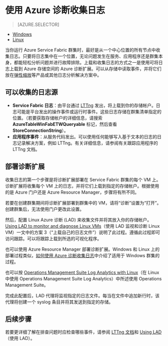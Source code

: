 <properties
   pageTitle="使用 Linux Azure 诊断收集日志 | Azure"
   description="本文介绍如何将 Azure 诊断设置为从 Azure 中运行的 Service Fabric Linux 群集收集日志。"
   services="service-fabric"
   documentationCenter=".net"
   authors="mani-ramaswamy"
   manager="timlt"
   editor=""/>  


<tags
   ms.service="service-fabric"
   ms.devlang="dotNet"
   ms.topic="article"
   ms.tgt_pltfrm="NA"
   ms.workload="NA"
   ms.date="09/28/2016"
   wacn.date="11/28/2016"
   ms.author="subramar"/>  



# 使用 Azure 诊断收集日志

> [AZURE.SELECTOR]
- [Windows](/documentation/articles/service-fabric-diagnostics-how-to-setup-wad/)
- [Linux](/documentation/articles/service-fabric-diagnostics-how-to-setup-lad/)

当你运行 Azure Service Fabric 群集时，最好是从一个中心位置的所有节点中收集日志。只要将日志集中在一个位置，无论问题发生在服务、应用程序还是群集本身，都能轻松分析问题并进行故障排除。上载和收集日志的方式之一是使用可将日志上载到 Azure 存储空间的 Azure 诊断扩展。可以从存储中读取事件，并将它们放在[弹性缩放](/documentation/articles/service-fabric-diagnostic-how-to-use-elasticsearch/)等产品或其他日志分析解决方案中。

## 可以收集的日志源
- **Service Fabric 日志**：由平台通过 [LTTng](http://lttng.org) 发出，将上载到你的存储帐户。日志可能是平台发出的操作事件或运行时事件。这些日志存储在群集清单指定的位置。（若要获取存储帐户的详细信息，请搜索 **AzureTableWinFabETWQueryable** 标记，然后查看 **StoreConnectionString**）。
- **应用程序事件**：从服务代码发出。可以使用任何能够写入基于文本的日志的日志记录解决方案，例如 LTTng。有关详细信息，请参阅有关跟踪应用程序的 LTTng 文档。


## 部署诊断扩展
收集日志的第一个步骤是将诊断扩展部署在 Service Fabric 群集的每个 VM 上。诊断扩展将收集每个 VM 上的日志，并将它们上载到指定的存储帐户。根据使用的是 Azure 门户还是 Azure Resource Manager，步骤将有所不同。

若要在创建群集期间将诊断扩展部署到群集中的 VM，请将“诊断”设置为“打开”。创建群集后，无法使用门户更改此设置。

然后，配置 Linux Azure 诊断 (LAD) 来收集文件并将其放入你的存储帐户。[Using LAD to monitor and diagnose Linux VMs](/documentation/articles/virtual-machines-linux-classic-diagnostic-extension/)（使用 LAD 监视和诊断 Linux VM）一文中的方案 3（“上载自己的日志文件”）说明了此过程。遵循此过程即可访问跟踪。可以将跟踪上载到所选的可视化程序。

也可以使用 Azure Resource Manager 部署诊断扩展。Windows 和 Linux 上的部署过程类似，[如何使用 Azure 诊断收集日志](/documentation/articles/service-fabric-diagnostics-how-to-setup-wad/)中介绍了适用于 Windows 群集的过程。

也可以按 [Operations Management Suite Log Analytics with Linux](https://blogs.technet.microsoft.com/hybridcloud/2016/01/28/operations-management-suite-log-analytics-with-linux/)（在 Linux 中使用 Operations Management Suite Log Analytics）中所述使用 Operations Management Suite。

完成此配置后，LAD 代理将监视指定的日志文件。每当在文件中追加新行时，该代理将创建一个 syslog 条目并将其发送到指定的存储。


## 后续步骤
若要更详细了解在排查问题时应检查哪些事件，请参阅 [LTTng 文档](http://lttng.org/docs)和 [Using LAD](/documentation/articles/virtual-machines-linux-classic-diagnostic-extension/)（使用 LAD）。

<!---HONumber=Mooncake_1121_2016-->
